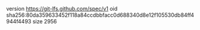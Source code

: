 version https://git-lfs.github.com/spec/v1
oid sha256:80da359633452f118a84ccdbbfacc0d688340d8e12f105530db84ff4944f4493
size 2956

